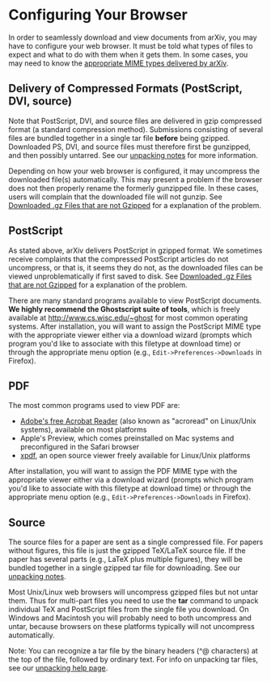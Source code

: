 Configuring Your Browser
========================

In order to seamlessly download and view documents from arXiv, you may
have to configure your web browser. It must be told what types of files
to expect and what to do with them when it gets them. In some cases, you
may need to know the [appropriate MIME types delivered by
arXiv](mimetypes.md).

Delivery of Compressed Formats (PostScript, DVI, source)
--------------------------------------------------------

Note that PostScript, DVI, and source files are delivered in gzip
compressed format (a standard compression method). Submissions
consisting of several files are bundled together in a single tar file
**before** being gzipped. Downloaded PS, DVI, and source files must
therefore first be gunzipped, and then possibly untarred. See our
[unpacking notes](unpack.md) for more information.

Depending on how your web browser is configured, it may uncompress the
downloaded file(s) automatically. This may present a problem if the
browser does not then properly rename the formerly gunzipped file. In
these cases, users will complain that the downloaded file will not
gunzip. See [Downloaded .gz Files that are not
Gzipped](faq/browsergunzip) for a explanation of the problem.

<span id="ps"></span>

PostScript
----------

As stated above, arXiv delivers PostScript in gzipped format. We
sometimes receive complaints that the compressed PostScript articles do
not uncompress, or that is, it seems they do not, as the downloaded
files can be viewed unproblematically if first saved to disk. See
[Downloaded .gz Files that are not Gzipped](faq/browsergunzip) for a
explanation of the problem.

There are many standard programs available to view PostScript documents.
**We highly recommend the Ghostscript suite of tools**, which is freely
available at <http://www.cs.wisc.edu/~ghost> for most common operating
systems. After installation, you will want to assign the PostScript MIME
type with the appropriate viewer either via a download wizard (prompts
which program you'd like to associate with this filetype at download
time) or through the appropriate menu option (e.g.,
`Edit->Preferences->Downloads` in Firefox).

<span id="pdf"></span>

PDF
---

The most common programs used to view PDF are:

-   [Adobe's free Acrobat
    Reader](http://www.adobe.com/products/acrobat/readermain.html) (also
    known as "acroread" on Linux/Unix systems), available on most
    platforms
-   Apple's Preview, which comes preinstalled on Mac systems and
    preconfigured in the Safari browser
-   [xpdf](http://www.foolabs.com/xpdf/home.html), an open source viewer
    freely available for Linux/Unix platforms

After installation, you will want to assign the PDF MIME type with the
appropriate viewer either via a download wizard (prompts which program
you'd like to associate with this filetype at download time) or through
the appropriate menu option (e.g., `Edit->Preferences->Downloads` in
Firefox).

<span id="source"></span>

Source
------

The source files for a paper are sent as a single compressed file. For
papers without figures, this file is just the gzipped TeX/LaTeX source
file. If the paper has several parts (e.g., LaTeX plus multiple
figures), they will be bundled together in a single gzipped tar file for
downloading. See our [unpacking notes](unpack.md).

Most Unix/Linux web browsers will uncompress gzipped files but not untar
them. Thus for multi-part files you need to use the **tar** command to
unpack individual TeX and PostScript files from the single file you
download. On Windows and Macintosh you will probably need to both
uncompress and untar, because browsers on these platforms typically will
not uncompress automatically.

<span class="note">Note:</span> You can recognize a tar file by the
binary headers (\^@ characters) at the top of the file, followed by
ordinary text. For info on unpacking tar files, see our [unpacking help
page](unpack.md).
